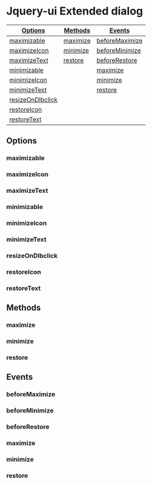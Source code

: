 # Jquery-ui Extended dialog #

[Options](#options) | [Methods](#methods) | [Events](#events)
------------- | ------------- | -------------
[maximizable](#maximizable) | [maximize](#maximize) | [beforeMaximize](#beforeMaximize)
[maximizeIcon](#maximizeIcon) | [minimize](#minimize) | [beforeMinimize](#beforeMinimize)
[maximizeText](#maximizeText) | [restore](#restore) | [beforeRestore](#beforeRestore)
[minimizable](#minimizable) || [maximize](#maximize-1)
[minimizeIcon](#minimizeIcon) || [minimize](#minimize-1)
[minimizeText](#minimizeText) || [restore](#restore-1)
[resizeOnDlbclick](#resizeOnDlbclick) ||
[restoreIcon](#restoreIcon) ||
[restoreText](#restoreText) ||

## Options ##
### maximizable ###
### maximizeIcon ###
### maximizeText ###
### minimizable ###
### minimizeIcon ###
### minimizeText ###
### resizeOnDlbclick ###
### restoreIcon ###
### restoreText ###

## Methods ##
### maximize ###
### minimize ###
### restore ###

## Events ##
### beforeMaximize ###
### beforeMinimize ###
### beforeRestore ###
### maximize ###
### minimize ###
### restore ###
